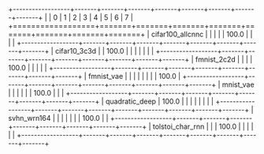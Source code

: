 +------------------+-------+-------+-------+-------+-------+-------+-------+-------+
|                  | 0     | 1     | 2     | 3     | 4     | 5     | 6     | 7     |
+==================+=======+=======+=======+=======+=======+=======+=======+=======+
| cifar100_allcnnc |       |       |       |       | 100.0 |       |       |       |
+------------------+-------+-------+-------+-------+-------+-------+-------+-------+
| cifar10_3c3d     |       | 100.0 |       |       |       |       |       |       |
+------------------+-------+-------+-------+-------+-------+-------+-------+-------+
| fmnist_2c2d      |       |       |       | 100.0 |       |       |       |       |
+------------------+-------+-------+-------+-------+-------+-------+-------+-------+
| fmnist_vae       |       |       |       |       |       |       |       | 100.0 |
+------------------+-------+-------+-------+-------+-------+-------+-------+-------+
| mnist_vae        |       |       |       |       |       | 100.0 |       |       |
+------------------+-------+-------+-------+-------+-------+-------+-------+-------+
| quadratic_deep   | 100.0 |       |       |       |       |       |       |       |
+------------------+-------+-------+-------+-------+-------+-------+-------+-------+
| svhn_wrn164      |       |       |       |       |       |       | 100.0 |       |
+------------------+-------+-------+-------+-------+-------+-------+-------+-------+
| tolstoi_char_rnn |       |       | 100.0 |       |       |       |       |       |
+------------------+-------+-------+-------+-------+-------+-------+-------+-------+